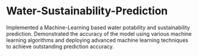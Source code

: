 # Water-Sustainability-Prediction
 Implemented a Machine-Learning based water potability and sustainability prediction. Demonstrated the accuracy of the model using various machine learning algorithms and deploying advanced machine learning techniques to achieve outstanding prediction accuracy.
